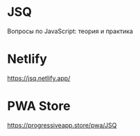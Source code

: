 # JSQ
Вопросы по JavaScript: теория и практика

# Netlify
https://jsq.netlify.app/

# PWA Store
https://progressiveapp.store/pwa/JSQ
